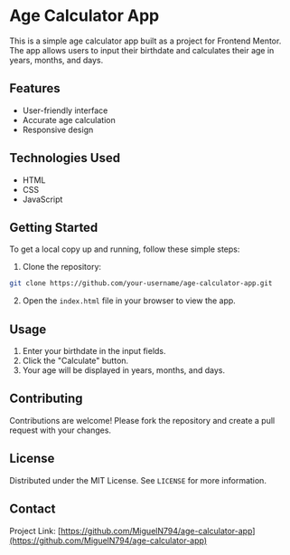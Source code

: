 # Age Calculator App

This is a simple age calculator app built as a project for Frontend Mentor. The app allows users to input their birthdate and calculates their age in years, months, and days.

## Features

- User-friendly interface
- Accurate age calculation
- Responsive design

## Technologies Used

- HTML
- CSS
- JavaScript

## Getting Started

To get a local copy up and running, follow these simple steps:

1. Clone the repository:
  ```sh
  git clone https://github.com/your-username/age-calculator-app.git
  ```
2. Open the `index.html` file in your browser to view the app.

## Usage

1. Enter your birthdate in the input fields.
2. Click the "Calculate" button.
3. Your age will be displayed in years, months, and days.

## Contributing

Contributions are welcome! Please fork the repository and create a pull request with your changes.

## License

Distributed under the MIT License. See `LICENSE` for more information.

## Contact

Project Link: [https://github.com/MiguelN794/age-calculator-app](https://github.com/MiguelN794/age-calculator-app)
